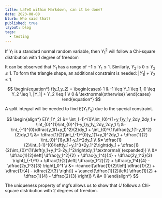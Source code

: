 ```yaml
---
title: LaTeX within Markdown, can it be done?
date: 2023-08-08
blurb: Who said that?
published: true
layout: blog
tags:
  - testing
---
```

<script>
  import Window from '/src/lib/widgets/Window.svelte';
</script>

If $Y_1$ is a standard normal random variable, then $Y_1^2$ will follow a Chi-square distribution with 1 degree of freedom


It can be observed that $Y_1$ has a range of $-1 \leq Y_1 \leq 1$. Similarly, $Y_2$ is $0 \leq Y_2 \leq 1$. To form the triangle shape,
an additional constraint is needed: $|Y_1| + Y_2 \leq 1$.

$$
\begin{equation*}
  f(y_1,y_2) = \begin{cases}
    1 & -1 \leq Y_1 \leq 1, 0 \leq Y_2 \leq 1, |Y_1| + Y_2 \leq 1 \\
    0 & \textnormal{otherwise}
  \end{cases}
\end{equation*}
$$

A split integral will be needed to find $E(Y_1Y_2)$ due to the special constraint.

$$
\begin{align*}
  E(Y_1Y_2) &= \int_{-1}^{0}\int_{0}^{1+y_1}y_1y_2dy_2dy_1 + \int_{0}^{1}\int_{0}^{1-y_1}y_1y_2dy_2dy_1 \\
  &= \int_{-1}^{0}\dfrac{y_1(1+y_1)^2}{2}dy_1 + \int_{0}^{1}\dfrac{y_1(1-y_1)^2}{2}dy_1 \\
  &= \dfrac{1}{2}\int_{-1}^{0}y_1(1+y_1)^2dy_1 + \dfrac{1}{2} \int_{0}^{1}y_1(1-y_1)^2dy_1 \\
  &= \dfrac{1}{2}\int_{-1}^{0}\left(y_1+y_1^3+2y_1^2\right)dy_1 + \dfrac{1}{2}\int_{0}^{1}\left(y_1+y_1^3-2y_1^2\right)dy_1 \textnormal{ (expanded)} \\
  &= \dfrac{1}{2}\left[ \dfrac{y_1^2}{2} + \dfrac{y_1^4}{4} + \dfrac{2y_1^3}{3} \right]_{-1}^0 + \dfrac{1}{2}\left[ \dfrac{y_1^2}{2} + \dfrac{y_1^4}{4} - \dfrac{2y_1^3}{3} \right]_0^1 \\
  &= -\cancel{\dfrac{1}{2}\left[ \dfrac{1}{2} + \dfrac{1}{4} - \dfrac{2}{3} \right]} + \cancel{\dfrac{1}{2}\left[ \dfrac{1}{2} + \dfrac{1}{4} - \dfrac{2}{3} \right]} \\
  &= 0
\end{align*}
$$

The uniqueness property of mgfs allows us to show that $U$ follows a Chi-square distribution with 2
degrees of freedom.
